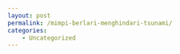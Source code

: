 ```yaml
---
layout: post
permalink: /mimpi-berlari-menghindari-tsunami/
categories:
    - Uncategorized
---
```


